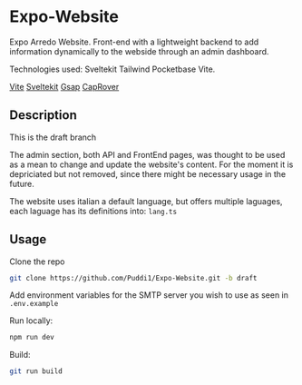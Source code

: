 # Expo-Website

Expo Arredo Website. Front-end with a lightweight backend to add information dynamically to the webside through an admin dashboard.

Technologies used: Sveltekit Tailwind Pocketbase Vite.

[Vite](https://vitejs.dev/)
[Sveltekit](https://kit.svelte.dev/)
[Gsap](https://www.npmjs.com/package/gsap)
[CapRover](https://caprover.com/)


## Description

This is the draft branch

The admin section, both API and FrontEnd pages, was thought to be used as a mean to change and update the website's content. For the moment it is depriciated but not removed, since there might be necessary usage in the future.

The website uses italian a default language, but offers multiple laguages, each laguage has its definitions into: `lang.ts`


## Usage

Clone the repo
```sh
git clone https://github.com/Puddi1/Expo-Website.git -b draft 
```
Add environment variables for the SMTP server you wish to use as seen in `.env.example`

Run locally:
```sh
npm run dev
```

Build:
```sh
git run build
```
